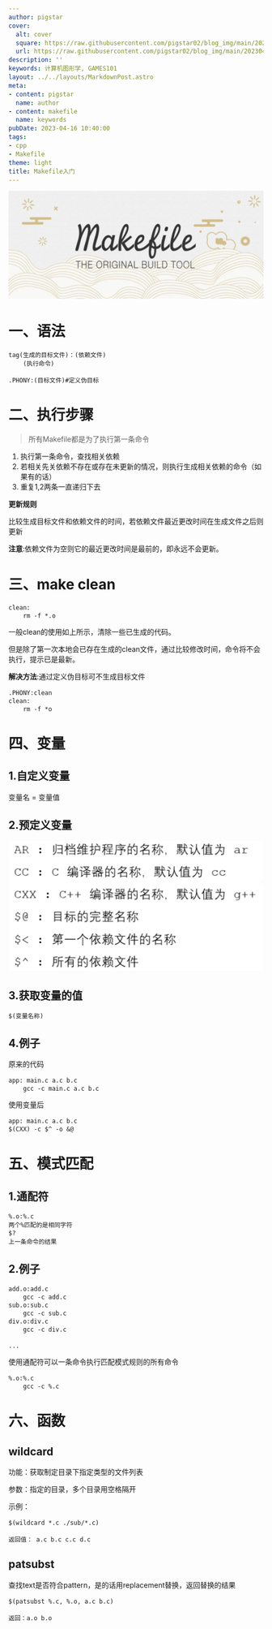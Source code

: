 ```yaml
---
author: pigstar
cover:
  alt: cover
  square: https://raw.githubusercontent.com/pigstar02/blog_img/main/202304090934026.png
  url: https://raw.githubusercontent.com/pigstar02/blog_img/main/202304090934026.png
description: ''
keywords: 计算机图形学, GAMES101
layout: ../../layouts/MarkdownPost.astro
meta:
- content: pigstar
  name: author
- content: makefile 
  name: keywords
pubDate: 2023-04-16 10:40:00
tags:
- cpp
- Makefile
theme: light
title: Makefile入门
---
```


![image-20230409093450986](https://raw.githubusercontent.com/pigstar02/blog_img/main/202304090934026.png)

# 一、语法

```
tag(生成的目标文件)：(依赖文件)
	(执行命令)

.PHONY:(目标文件)#定义伪目标
```

# 二、执行步骤

> 所有Makefile都是为了执行第一条命令

1. 执行第一条命令，查找相关依赖
2. 若相关先关依赖不存在或存在未更新的情况，则执行生成相关依赖的命令（如果有的话）
3. 重复1,2两条一直递归下去

**更新规则**

比较生成目标文件和依赖文件的时间，若依赖文件最近更改时间在生成文件之后则更新

**注意**:依赖文件为空则它的最近更改时间是最前的，即永远不会更新。

# 三、make clean

```
clean:
	rm -f *.o
```

一般clean的使用如上所示，清除一些已生成的代码。

但是除了第一次本地会已存在生成的clean文件，通过比较修改时间，命令将不会执行，提示已是最新。

**解决方法**:通过定义伪目标可不生成目标文件

```
.PHONY:clean
clean:
	rm -f *o
```

# 四、变量

## 1.自定义变量

变量名 = 变量值

## 2.预定义变量

![image-20230409101015407|wild](https://raw.githubusercontent.com/pigstar02/blog_img/main/202304091010439.png)

## 3.获取变量的值

```
$(变量名称)
```

## 4.例子

原来的代码

```
app: main.c a.c b.c
	gcc -c main.c a.c b.c
```

使用变量后

```
app: main.c a.c b.c
$(CXX) -c $^ -o &@
```

# 五、模式匹配

## 1.通配符

```
%.o:%.c
两个%匹配的是相同字符
$?
上一条命令的结果
```

## 2.例子

```
add.o:add.c
	gcc -c add.c
sub.o:sub.c
	gcc -c sub.c
div.o:div.c
	gcc -c div.c
	
...
```

使用通配符可以一条命令执行匹配模式规则的所有命令

```
%.o:%.c
	gcc -c %.c
```

# 六、函数

## wildcard

功能：获取制定目录下指定类型的文件列表

参数：指定的目录，多个目录用空格隔开

示例：

```
$(wildcard *.c ./sub/*.c)

返回值： a.c b.c c.c d.c
```

## patsubst

查找text是否符合pattern，是的话用replacement替换，返回替换的结果

```
$(patsubst %.c, %.o, a.c b.c)

返回：a.o b.o
```



